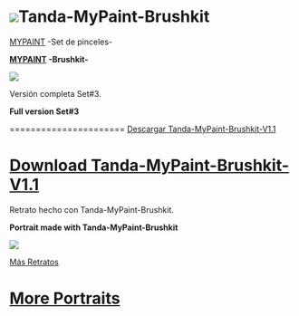 ![](https://dl.dropboxusercontent.com/u/6425188/eLeDeTe/Mypaint.png)Tanda-MyPaint-Brushkit
======================

[MYPAINT](http://mypaint.org) -Set de pinceles-

**[MYPAINT](http://mypaint.org) -Brushkit-**

![](https://dl.dropboxusercontent.com/u/6425188/eLeDeTe/Descargas/Tanda-MyPaint-Brushkit-V1.0.jpg)

Versión completa Set#3.

**Full version Set#3**

======================
[Descargar Tanda-MyPaint-Brushkit-V1.1](http://lodetanda.blogspot.com/p/brushkitmypaint.html)

**[Download Tanda-MyPaint-Brushkit-V1.1](http://lodetanda.blogspot.com/p/brushkitmypaint.html)**
======================

Retrato hecho con Tanda-MyPaint-Brushkit.

**Portrait made with Tanda-MyPaint-Brushkit**

![](https://dl.dropboxusercontent.com/u/6425188/eLeDeTe/Retratos/SalvadorDali.jpg)

[Más Retratos](http://lodetanda.blogspot.com/p/retratos.html)

**[More Portraits](http://lodetanda.blogspot.com/p/retratos.html)**
======================
